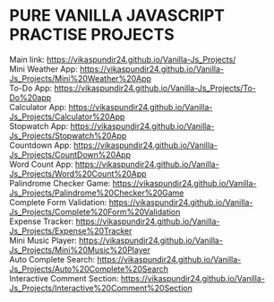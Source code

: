 <h1>PURE VANILLA JAVASCRIPT PRACTISE PROJECTS</h1>

Main link: https://vikaspundir24.github.io/Vanilla-Js_Projects/<br/>
Mini Weather App: https://vikaspundir24.github.io/Vanilla-Js_Projects/Mini%20Weather%20App<br/>
To-Do App: https://vikaspundir24.github.io/Vanilla-Js_Projects/To-Do%20app<br/>
Calculator App: https://vikaspundir24.github.io/Vanilla-Js_Projects/Calculator%20App<br/>
Stopwatch App: https://vikaspundir24.github.io/Vanilla-Js_Projects/Stopwatch%20App<br/>
Countdown App: https://vikaspundir24.github.io/Vanilla-Js_Projects/CountDown%20App<br/>
Word Count App: https://vikaspundir24.github.io/Vanilla-Js_Projects/Word%20Count%20App<br/>
Palindrome Checker Game: https://vikaspundir24.github.io/Vanilla-Js_Projects/Palindrome%20Checker%20Game<br/>
Complete Form Validation: https://vikaspundir24.github.io/Vanilla-Js_Projects/Complete%20Form%20Validation<br/>
Expense Tracker: https://vikaspundir24.github.io/Vanilla-Js_Projects/Expense%20Tracker<br/>
Mini Music Player: https://vikaspundir24.github.io/Vanilla-Js_Projects/Mini%20Music%20Player<br/>
Auto Complete Search: https://vikaspundir24.github.io/Vanilla-Js_Projects/Auto%20Complete%20Search<br/>
Interactive Comment Section: https://vikaspundir24.github.io/Vanilla-Js_Projects/Interactive%20Comment%20Section<br/>
